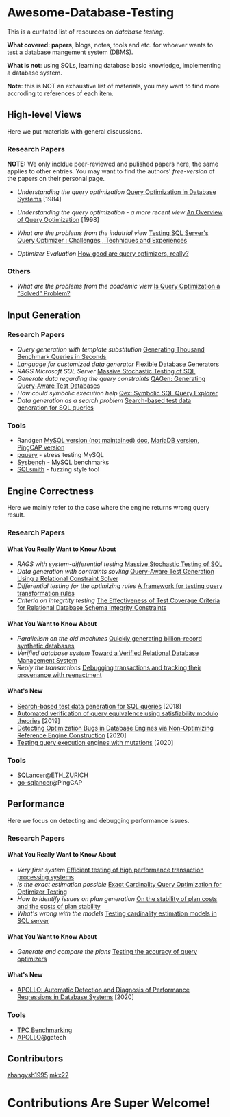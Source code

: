 # Awesome-Database-Testing
This is a curitated list of resources on *database testing*. 

**What covered: papers**, blogs, notes, tools and etc. for whoever wants to test a database mangement system (DBMS). 

**What is not**: using SQLs, learning database basic knowledge, implementing a database system.

**Note**: this is NOT an exhaustive list of materials, you may want to find more accroding to references of each item.


## High-level Views
Here we put materials with general discussions.

### Research Papers
**NOTE:** We only incldue peer-reviewed and pulished papers here, the same applies to other entries. You may want to find the authors' *free-version* of the papers on their personal page.

*  *Understanding the query optimization*  [Query Optimization in Database Systems](https://dl.acm.org/doi/10.1145/356924.356928) [1984]
*  *Understanding the query optimization - a more recent view*  [An Overview of Query Optimization](https://www2.cs.duke.edu/courses/fall19/compsci516/Papers/chaudhuri98.pdf) [1998]
*  *What are the problems from the indutrial view*  [Testing SQL Server's Query Optimizer : Challenges , Techniques and Experiences](http://citeseerx.ist.psu.edu/viewdoc/summary?doi=10.1.1.143.3767)

*  *Optimizer Evaluation*  [How good are query optimizers, really?](https://www.vldb.org/pvldb/vol9/p204-leis.pdf)

### Others
*  *What are the problems from the academic view*  [Is Query Optimization a “Solved” Problem?](https://wp.sigmod.org/?p=1075)



## Input Generation

### Research Papers
*  *Query generation with template substitution*  [Generating Thousand Benchmark Queries in Seconds](http://linkinghub.elsevier.com/retrieve/pii/B9780120884698500917)
*  *Language for customized data generator*  [Flexible Database Generators](https://www.csd.uoc.gr/~hy460/pdf/Flexible%20Database%20Generators.pdf)
*  *RAGS Microsoft SQL Server*  [Massive Stochastic Testing of SQL](https://www.microsoft.com/en-us/research/publication/massive-stochastic-testing-of-sql/)
*  *Generate data regarding the query constraints*  [QAGen: Generating Query-Aware Test Databases](http://portal.acm.org/citation.cfm?doid=1247480.1247520)
*  *How could symbolic execution help*  [Qex: Symbolic SQL Query Explorer](http://link.springer.com/10.1007/978-3-642-17511-4_24)
*  *Data generation as a search problem*  [Search-based test data generation for SQL queries](http://dl.acm.org/citation.cfm?doid=3180155.3180202)

### Tools
*  Randgen [MySQL version (not maintained)](https://launchpad.net/randgen) [doc](https://github.com/RQG/RQG-Documentation/wiki/), [MariaDB version](https://github.com/MariaDB/randgen), [PingCAP version](https://github.com/pingcap/go-randgen) 
*  [pquery](https://github.com/Percona-QA/pquery) - stress testing MySQL
*  [Sysbench](https://dev.mysql.com/downloads/benchmarks.html) - MySQL benchmarks
*  [SQLsmith](https://github.com/anse1/sqlsmith) - fuzzing style tool



## Engine Correctness
Here we mainly refer to the case where the engine returns wrong query result.

### Research Papers

#### What You Really Want to Know About
*  *RAGS with system-differential testing*  [Massive Stochastic Testing of SQL](https://www.microsoft.com/en-us/research/publication/massive-stochastic-testing-of-sql/)
*  *Data generation with contraints sovling*  [Query-Aware Test Generation Using a Relational Constraint Solver](http://ieeexplore.ieee.org/document/4639327/)
*  *Differential testing for the optimizing rules*  [A framework for testing query transformation rules](http://portal.acm.org/citation.cfm?doid=1559845.1559874)
*  *Criteria on integrtity testing*  [The Effectiveness of Test Coverage Criteria for Relational Database Schema Integrity Constraints](http://dl.acm.org/citation.cfm?doid=2852270.2818639)


#### What You Want to Know About
*  *Parallelism on the old machines*  [Quickly generating billion-record synthetic databases](http://portal.acm.org/citation.cfm?doid=191843.191886)
*  *Verified database system*  [Toward a Verified Relational Database Management System](http://portal.acm.org/citation.cfm?doid=1706299.1706329)
*  *Reply the transactions*  [Debugging transactions and tracking their provenance with reenactment]()

#### What's New
*  [Search-based test data generation for SQL queries](http://dl.acm.org/citation.cfm?doid=3180155.3180202) [2018]
*  [Automated verification of query equivalence using satisfiability modulo theories](http://dl.acm.org/citation.cfm?doid=3342263.3360343) [2019]
*  [Detecting Optimization Bugs in Database Engines via Non-Optimizing Reference Engine Construction](https://www.manuelrigger.at/preprints/NoREC.pdf
) [2020]
*  [Testing query execution engines with mutations](https://dl.acm.org/doi/10.1145/3395032.3395322) [2020]

### Tools
*  [SQLancer](https://github.com/sqlancer/sqlancer)@ETH_ZURICH
*  [go-sqlancer](https://github.com/chaos-mesh/go-sqlancer)@PingCAP



## Performance
Here we focus on detecting and debugging performance issues.

### Research Papers

#### What You Really Want to Know About
*  *Very first system*  [Efficient testing of high performance transaction processing systems](http://www.vldb.org/conf/1997/P595.PDF)
*  *Is the exact estimation possible*  [Exact Cardinality Query Optimization for Optimizer Testing](http://citeseerx.ist.psu.edu/viewdoc/summary?doi=10.1.1.151.6265)
*  *How to identify issues on plan generation*  [On the stability of plan costs and the costs of plan stability](http://dl.acm.org/doi/10.14778/1920841.1920983)
*  *What's wrong with the models*  [Testing cardinality estimation models in SQL server](http://dl.acm.org/citation.cfm?doid=2304510.2304526)

#### What You Want to Know About
*  *Generate and compare the plans*  [Testing the accuracy of query optimizers](http://dl.acm.org/citation.cfm?doid=2304510.2304525)

#### What's New
*  [APOLLO: Automatic Detection and Diagnosis of Performance Regressions in Database Systems](https://dl.acm.org/doi/10.14778/3357377.3357382) [2020]

### Tools
*  [TPC Benchmarking](http://www.tpc.org/)
*  [APOLLO](https://github.com/sslab-gatech/apollo)@gatech




## Contributors
[zhangysh1995](https://github.com/zhangysh1995)
[mkx22](https://github.com/mkx22)

# Contributions Are Super Welcome!


